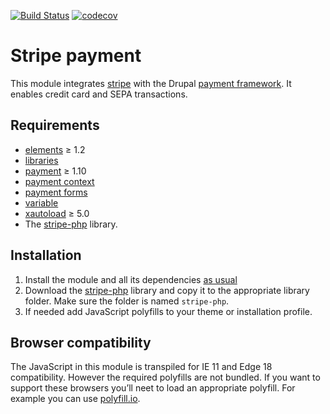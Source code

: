[![Build Status](https://travis-ci.com/moreonion/stripe_payment.svg?branch=7.x-2.x)](https://travis-ci.com/moreonion/stripe_payment) [![codecov](https://codecov.io/gh/moreonion/stripe_payment/branch/7.x-2.x/graph/badge.svg)](https://codecov.io/gh/moreonion/stripe_payment)

# Stripe payment

This module integrates [stripe](https://stripe.com) with the Drupal [payment framework](https://drupal.org/project/payment). It enables credit card and SEPA transactions.

## Requirements

* [elements](https://drupal.org/project/elements) ≥ 1.2
* [libraries](https://drupal.org/project/libraries)
* [payment](https://drupal.org/project/payment) ≥ 1.10
* [payment context](https://drupal.org/project/payment_context) 
* [payment forms](https://drupal.org/project/payment_forms)
* [variable](https://drupal.org/project/variable)
* [xautoload](https://drupal.org/project/xautoload) ≥ 5.0
* The [stripe-php](https://github.com/stripe/stripe-php) library.


## Installation

1. Install the module and all its dependencies [as usual](https://www.drupal.org/documentation/install/modules-themes/modules-7)
2. Download the [stripe-php](https://github.com/stripe/stripe-php) library and copy it to the appropriate library folder. Make sure the folder is named `stripe-php`.
3. If needed add JavaScript polyfills to your theme or installation profile.


## Browser compatibility

The JavaScript in this module is transpiled for IE 11 and Edge 18 compatibility. However the required polyfills are not bundled. If you want to support these browsers you’ll neet to load an appropriate polyfill. For example you can use [polyfill.io](https://polyfill.io).
